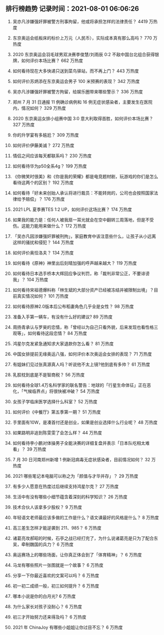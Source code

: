 
## 排行榜趋势 记录时间：2021-08-01 06:06:26
  
  1. 吴亦凡涉嫌强奸罪被警方刑事拘留，他或将承担怎样的法律责任？ 4419 万热度
    
  2. 东京奥运会纸板床的标价上万元（人民币），实际成本真有那么高吗？ 770 万热度
    
  3. 2020 东京奥运会羽毛球男双决赛李俊慧/刘雨辰 0:2 不敌中国台北组合获得银牌，如何评价本场比赛？ 662 万热度
    
  4. 如何看待现在大多快递只送到菜鸟驿站，而不再上门？ 443 万热度
    
  5. 如何评价苏炳添在东京奥运会男子 100 米预赛的表现？ 342 万热度
    
  6. 吴亦凡涉嫌强奸罪被警方拘留，给娱乐圈带来哪些警示？ 336 万热度
    
  7. 郑州 7 月 31 日通报 11 例确诊病例和 16 例无症状感染者，主要发生在医院内，情况如何？ 329 万热度
    
  8. 2020 东京奥运女排小组赛中国 3:0 意大利取得首胜，如何评价本场比赛？ 327 万热度
    
  9. 你的升学宴有多尴尬？ 309 万热度
    
  10. 如何评价伊藤美诚？ 272 万热度
    
  11. 情侣之间应该每天都联系吗？ 230 万热度
    
  12. 如何看待华为p50全系4g？ 199 万热度
    
  13. 《你微笑时很美》和《你是我的荣耀》都是电竞题材剧，玩游戏的你们是怎么看待这两个的区别？ 192 万热度
    
  14. 如何看待「好未来创始人承认将进行裁员：不能转岗的，公司也会按照国家法律给予赔偿」？ 176 万热度
    
  15. 2021 LPL 夏季赛TES 1:2 UP，如何评价这场比赛？ 174 万热度
    
  16. 如果我的能力是：任何人被我扇一耳光就会在空中翻转三周落地，但是不受伤。这能力能用来做什么？ 172 万热度
    
  17. 「吴亦凡因涉嫌强奸罪被刑拘」，家庭教育中该注意些什么，让孩子从小远离这样的骚扰和侵犯？ 144 万热度
    
  18. 如何评价奥恰洛夫？ 134 万热度
    
  19. 如何看待《原神》神里出后刻晴加强的呼声越来越大？ 119 万热度
    
  20. 如何看待日本选手桥本大辉回应争议判罚，称「裁判非常公正，不要诽谤我」？ 104 万热度
    
  21. 如何看待宋祖德爆料称「林生斌的大部分资产已经被冻结并被限制出境」？目前真实情况如何？ 101 万热度
    
  22. 如何看待原神2.0版本后公布稻妻角色几乎全是女性？ 98 万热度
    
  23. 准备入手第一辆车，有没有什么好的建议? 89 万热度
    
  24. 周扬青承认与罗昊的恋情，称「曾经以为自己只看外貌，后来发现也看性格三观等」，如何看待这段恋情？ 84 万热度
    
  25. 鸿星尔克发紧急通知求大家退款你怎么看？ 81 万热度
    
  26. 中国女排提前无缘奥运八强，如何评价本次奥运会女排的表现？ 71 万热度
    
  27. 有姐妹们见过张真源真人吗？听说他不太上镜?他到底有多帅？ 61 万热度
    
  28. 乳胶枕到底是不是智商税？ 56 万热度
    
  29. 如何看待全球1.4万名科学家的联名警告：地球的「行星生命体征」正在恶化，「气候临界点」将很快被冲破？ 54 万热度
    
  30. 女孩子学临床医学选择什么科室？ 52 万热度
    
  31. 如何评价《中餐厅》第五季第一期？ 51 万热度
    
  32. 手里面有10W，是凑首付还是创业，如果是创业选择什么行业呢？ 48 万热度
    
  33. 如果路明非追到陈雯雯了会怎么样？ 44 万热度
    
  34. 如何看待李小鹏对体操男子全能决赛的详细复盘并表示「日本队吃相太难看」？ 39 万热度
    
  35. 7 月 30 日河南郑州新增 1 例新冠病毒无症状感染者，目前情况如何？ 32 万热度
    
  36. 2021 哪些笔记本电脑可以称之为「颜值与才华并存」？ 29 万热度
    
  37. 有多少人愿意在热度过后继续支持鸿星尔克？ 27 万热度
    
  38. 生活中有没有哪些小细节蕴含着深刻的科学知识？ 26 万热度
    
  39. 技术合伙人该拿多少股权？ 9 万热度
    
  40. 年轻语文老师最应该多做的工作是什么？语文课最好的风格是什么？ 8 万热度
    
  41. 高三差生怎样才能逆袭到 211、985？ 6 万热度
    
  42. 诸葛亮攻郝昭的时候，石亭之战已经打完了，为什么说诸葛亮是只为了配合东吴，牵制魏国的兵力？ 6 万热度
    
  43. 奥运赛场上的哪些场面，让你真正体会到了「体育精神」？ 6 万热度
    
  44. 马龙有哪些照片一张图就是一个故事？ 6 万热度
    
  45. 分享一下你最近喜欢的文案可以吗？ 6 万热度
    
  46. 初一初二成绩一般，初三如何提升？ 6 万热度
    
  47. 哪本小说是你的白月光? 6 万热度
    
  48. 为什么家长对孩子没耐心？ 6 万热度
    
  49. 初三才开始努力还来得及吗？ 6 万热度
    
  50. 2021 年 ChinaJoy 有哪些小姐姐让你过目不忘？ 6 万热度
    
